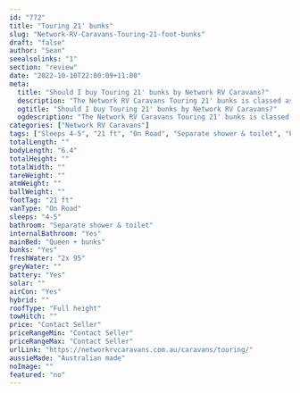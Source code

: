```yaml
---
id: "772"
title: "Touring 21' bunks"
slug: "Network-RV-Caravans-Touring-21-foot-bunks"
draft: "false"
author: "Sean"
seealsolinks: "1"
section: "review"
date: "2022-10-10T22:00:09+11:00"
meta:
  title: "Should I buy Touring 21' bunks by Network RV Caravans?"
  description: "The Network RV Caravans Touring 21' bunks is classed as On Road, and sleeps 4-5 people. It is Australian made and comes in at 21 ft. It generally has Separate shower & toilet."
  ogtitle: "Should I buy Touring 21' bunks by Network RV Caravans?"
  ogdescription: "The Network RV Caravans Touring 21' bunks is classed as On Road, and sleeps 4-5 people. It is Australian made and comes in at 21 ft. It generally has Separate shower & toilet."
categories: ["Network RV Caravans"]
tags: ["Sleeps 4-5", "21 ft", "On Road", "Separate shower & toilet", "Full height", "Price Unknown"]
totalLength: ""
bodyLength: "6.4"
totalHeight: ""
totalWidth: ""
tareWeight: ""
atmWeight: ""
ballWeight: ""
footTag: "21 ft"
vanType: "On Road"
sleeps: "4-5"
bathroom: "Separate shower & toilet"
internalBathroom: "Yes"
mainBed: "Queen + bunks"
bunks: "Yes"
freshWater: "2x 95"
greyWater: ""
battery: "Yes"
solar: ""
airCon: "Yes"
hybrid: ""
roofType: "Full height"
towHitch: ""
price: "Contact Seller"
priceRangeMin: "Contact Seller"
priceRangeMax: "Contact Seller"
urlLink: "https://networkrvcaravans.com.au/caravans/touring/"
aussieMade: "Australian made"
noImage: ""
featured: "no"
---
```

